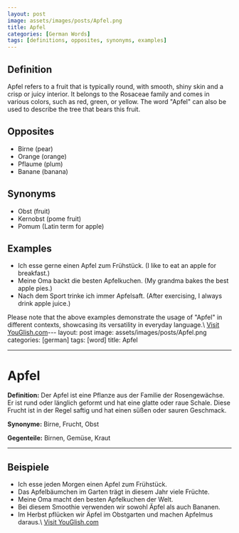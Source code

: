 ```yaml
---
layout: post
image: assets/images/posts/Apfel.png
title: Apfel
categories: [German Words]
tags: [definitions, opposites, synonyms, examples]
---
```


## Definition

Apfel refers to a fruit that is typically round, with smooth, shiny skin and a crisp or juicy interior. It belongs to the Rosaceae family and comes in various colors, such as red, green, or yellow. The word "Apfel" can also be used to describe the tree that bears this fruit.

## Opposites

- Birne (pear)
- Orange (orange)
- Pflaume (plum)
- Banane (banana)

## Synonyms

- Obst (fruit)
- Kernobst (pome fruit)
- Pomum (Latin term for apple)

## Examples

- Ich esse gerne einen Apfel zum Frühstück. (I like to eat an apple for breakfast.)
- Meine Oma backt die besten Apfelkuchen. (My grandma bakes the best apple pies.)
- Nach dem Sport trinke ich immer Apfelsaft. (After exercising, I always drink apple juice.)

Please note that the above examples demonstrate the usage of "Apfel" in different contexts, showcasing its versatility in everyday language.\ <a id="yg-widget-0" class="youglish-widget" data-query="Apfel" data-lang="german" data-components="8412" data-auto-start="0" data-bkg-color="theme_light" data-title="How%20to%20pronounce%20Apfel%20in%20German"  rel="nofollow" href="https://youglish.com">Visit YouGlish.com</a><script async src="https://youglish.com/public/emb/widget.js" charset="utf-8"></script>---
layout: post
image: assets/images/posts/Apfel.png
categories: [german]
tags: [word]
title: Apfel

---

# Apfel

**Definition:** Der Apfel ist eine Pflanze aus der Familie der Rosengewächse. Er ist rund oder länglich geformt und hat eine glatte oder raue Schale. Diese Frucht ist in der Regel saftig und hat einen süßen oder sauren Geschmack.

**Synonyme:** Birne, Frucht, Obst 

**Gegenteile:** Birnen, Gemüse, Kraut 

---

## Beispiele

- Ich esse jeden Morgen einen Apfel zum Frühstück.
- Das Apfelbäumchen im Garten trägt in diesem Jahr viele Früchte.
- Meine Oma macht den besten Apfelkuchen der Welt.
- Bei diesem Smoothie verwenden wir sowohl Äpfel als auch Bananen.
- Im Herbst pflücken wir Äpfel im Obstgarten und machen Apfelmus daraus.\ <a id="yg-widget-0" class="youglish-widget" data-query="Apfel" data-lang="german" data-components="8412" data-auto-start="0" data-bkg-color="theme_light" data-title="How%20to%20pronounce%20Apfel%20in%20German"  rel="nofollow" href="https://youglish.com">Visit YouGlish.com</a><script async src="https://youglish.com/public/emb/widget.js" charset="utf-8"></script>